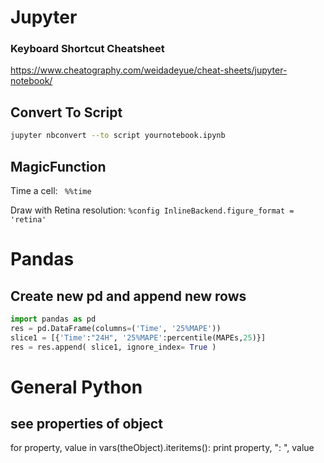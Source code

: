 # Jupyter

### Keyboard Shortcut Cheatsheet

https://www.cheatography.com/weidadeyue/cheat-sheets/jupyter-notebook/

## Convert To Script

```bash
jupyter nbconvert --to script yournotebook.ipynb
```

## MagicFunction

Time a cell:
` %%time`

Draw with Retina resolution:
`
%config InlineBackend.figure_format = 'retina'
`

# Pandas
## Create new pd and append new rows

```python
import pandas as pd
res = pd.DataFrame(columns=('Time', '25%MAPE'))
slice1 = [{'Time':"24H", '25%MAPE':percentile(MAPEs,25)}]
res = res.append( slice1, ignore_index= True )
```
# General Python 

## see properties of object

for property, value in vars(theObject).iteritems():
    print property, ": ", value
